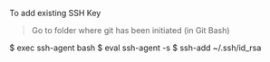 To add existing SSH Key

> Go to folder where git has been initiated (in Git Bash)

$ exec ssh-agent bash
$ eval ssh-agent -s
$ ssh-add ~/.ssh/id_rsa
